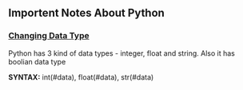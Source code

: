 ## Importent Notes About Python

### <u>Changing Data Type</u>

Python has 3 kind of data types - integer, float and string. Also it has boolian data type<br>

<b>SYNTAX:</b> int(#data), float(#data), str(#data)
